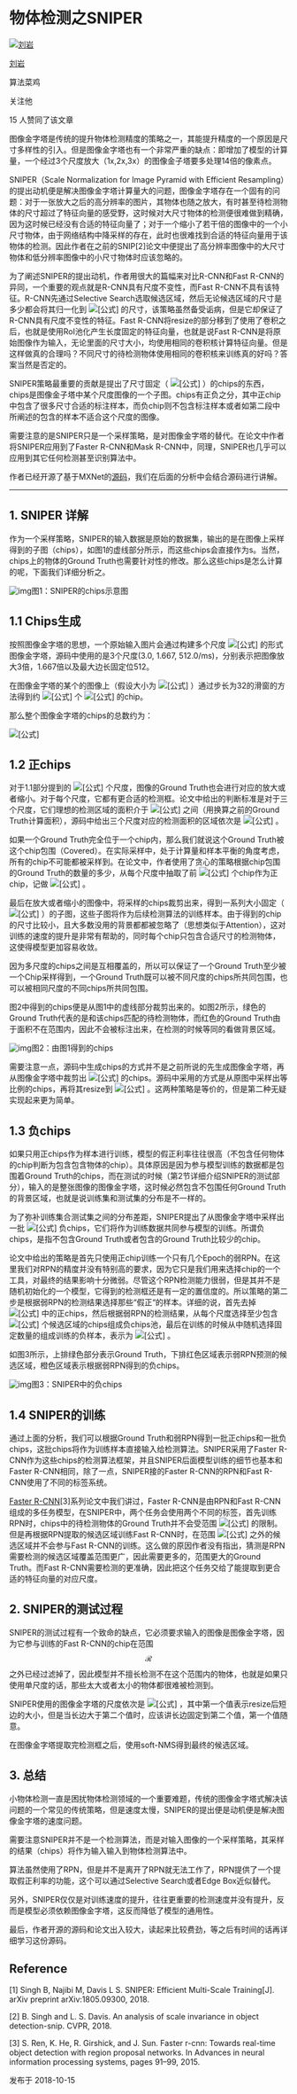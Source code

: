 # 物体检测之SNIPER

[![刘岩](https://pic2.zhimg.com/v2-1bd0072f46c5fd2f79653d2f2fae64f1_xs.jpg)](https://www.zhihu.com/people/yan-liu-43)

[刘岩](https://www.zhihu.com/people/yan-liu-43)

算法菜鸡

关注他

15 人赞同了该文章

图像金字塔是传统的提升物体检测精度的策略之一，其能提升精度的一个原因是尺寸多样性的引入。但是图像金字塔也有一个非常严重的缺点：即增加了模型的计算量，一个经过3个尺度放大（1x,2x,3x）的图像金子塔要多处理14倍的像素点。

SNIPER（Scale Normalization for Image Pyramid with Efficient Resampling）的提出动机便是解决图像金字塔计算量大的问题，图像金字塔存在一个固有的问题：对于一张放大之后的高分辨率的图片，其物体也随之放大，有时甚至待检测物体的尺寸超过了特征向量的感受野，这时候对大尺寸物体的检测便很难做到精确，因为这时候已经没有合适的特征向量了；对于一个缩小了若干倍的图像中的一个小尺寸物体，由于网络结构中降采样的存在，此时也很难找到合适的特征向量用于该物体的检测。因此作者在之前的SNIP[2]论文中便提出了高分辨率图像中的大尺寸物体和低分辨率图像中的小尺寸物体时应该忽略的。

为了阐述SNIPER的提出动机，作者用很大的篇幅来对比R-CNN和Fast R-CNN的异同，一个重要的观点就是R-CNN具有尺度不变性，而Fast R-CNN不具有该特征。R-CNN先通过Selective Search选取候选区域，然后无论候选区域的尺寸是多少都会将其归一化到 ![[公式]](https://www.zhihu.com/equation?tex=224%5Ctimes224) 的尺寸，该策略虽然备受诟病，但是它却保证了R-CNN具有尺度不变性的特征。Fast R-CNN将resize的部分移到了使用了卷积之后，也就是使用RoI池化产生长度固定的特征向量，也就是说Fast R-CNN是将原始图像作为输入，无论里面的尺寸大小，均使用相同的卷积核计算特征向量。但是这样做真的合理吗？不同尺寸的待检测物体使用相同的卷积核来训练真的好吗？答案当然是否定的。

SNIPER策略最重要的贡献是提出了尺寸固定（ ![[公式]](https://www.zhihu.com/equation?tex=512+%5Ctimes+512) ）的chips的东西，chips是图像金子塔中某个尺度图像的一个子图。chips有正负之分，其中正chip中包含了很多尺寸合适的标注样本，而负chip则不包含标注样本或者如第二段中所阐述的包含的样本不适合这个尺度的图像。

需要注意的是SNIPER只是一个采样策略，是对图像金字塔的替代。在论文中作者将SNIPER应用到了Faster R-CNN和Mask R-CNN中，同理，SNIPER也几乎可以应用到其它任何检测甚至识别算法中。

作者已经开源了基于MXNet的[源码](https://link.zhihu.com/?target=https%3A//github.com/mahyarnajibi/SNIPER)，我们在后面的分析中会结合源码进行讲解。

------

## 1. SNIPER 详解

作为一个采样策略，SNIPER的输入数据是原始的数据集，输出的是在图像上采样得到的子图（chips），如图1的虚线部分所示，而这些chips会直接作为s。当然，chips上的物体的Ground Truth也需要针对性的修改。那么这些chips是怎么计算的呢，下面我们详细分析之。

![img](https://pic1.zhimg.com/80/v2-3532bd9f88940a7f3a59b94c380ee728_hd.jpg)图1：SNIPER的chips示意图

## 1.1 Chips生成

按照图像金字塔的思想，一个原始输入图片会通过构建多个尺度 ![[公式]](https://www.zhihu.com/equation?tex=%5C%7Bs_1%2Cs_2%2C+...%2C+s_n%5C%7D) 的形式图像金字塔，源码中使用的是3个尺度(3.0, 1.667, 512.0/ms)，分别表示把图像放大3倍，1.667倍以及最大边长固定位512。

在图像金字塔的某个的图像上（假设大小为 ![[公式]](https://www.zhihu.com/equation?tex=W_i%5Ctimes+H_i) ）通过步长为32的滑窗的方法得到约 ![[公式]](https://www.zhihu.com/equation?tex=%5Cfrac%7BW_i%7D%7B32%7D+%5Ctimes+%5Cfrac%7BH_i%7D%7B32%7D) 个 ![[公式]](https://www.zhihu.com/equation?tex=512%5Ctimes512) 的chip。

那么整个图像金字塔的chips的总数约为：

![[公式]](https://www.zhihu.com/equation?tex=+%5Csum_i%5En+%5Cfrac%7BW_i%7D%7B32%7D%5Ctimes%5Cfrac%7BH_i%7D%7B32%7D+%5Ctag1)

## 1.2 正chips

对于1.1部分提到的 ![[公式]](https://www.zhihu.com/equation?tex=n) 个尺度，图像的Ground Truth也会进行对应的放大或者缩小。对于每个尺度，它都有更合适的检测框。论文中给出的判断标准是对于三个尺度，它们理想的检测区域的面积介于 ![[公式]](https://www.zhihu.com/equation?tex=%5Cmathcal%7BR%7D%5Ei+%3D+%5Br_%7Bmax%7D%5Ei%2C+r_%7Bmin%7D%5Ei%5D) 之间（用换算之前的Ground Truth计算面积），源码中给出三个尺度对应的检测面积的区域依次是 ![[公式]](https://www.zhihu.com/equation?tex=%280%2C+80%5E2%29%2C+%2832%5E2%2C+150%5E2%29%2C+%28120%5E2%2C+inf%29) 。

如果一个Ground Truth完全位于一个chip内，那么我们就说这个Ground Truth被这个chip包围（Covered）。在实际采样中，处于计算量和样本平衡的角度考虑，所有的chip不可能都被采样到。在论文中，作者使用了贪心的策略根据chip包围的Ground Truth的数量的多少，从每个尺度中抽取了前 ![[公式]](https://www.zhihu.com/equation?tex=K) 个chip作为正chip，记做 ![[公式]](https://www.zhihu.com/equation?tex=C_%7Bpos%7D%5Ei) 。

最后在放大或者缩小的图像中，将采样的chips裁剪出来，得到一系列大小固定（ ![[公式]](https://www.zhihu.com/equation?tex=512%5Ctimes512) ）的子图，这些子图将作为后续检测算法的训练样本。由于得到的chip的尺寸比较小，且大多数没用的背景都都被忽略了（思想类似于Attention），这对训练的速度的提升是非常有帮助的，同时每个chip只包含合适尺寸的检测物体，这使得模型更加容易收敛。

因为多尺度的chips之间是互相覆盖的，所以可以保证了一个Ground Truth至少被一个Chip采样得到，一个Ground Truth既可以被不同尺度的chips所共同包围，也可以被相同尺度的不同chips所共同包围。

图2中得到的chips便是从图1中的虚线部分裁剪出来的。如图2所示，绿色的Ground Truth代表的是和该chips匹配的待检测物体，而红色的Ground Truth由于面积不在范围内，因此不会被标注出来，在检测的时候等同的看做背景区域。

![img](https://pic4.zhimg.com/80/v2-c3bac2d8c537c5d353c49d4ddf220a3f_hd.jpg)图2：由图1得到的chips

需要注意一点，源码中生成chips的方式并不是之前所说的先生成图像金字塔，再从图像金字塔中裁剪出 ![[公式]](https://www.zhihu.com/equation?tex=512%5Ctimes512) 的chips。源码中采用的方式是从原图中采样出等比例的chips，再将其resize到 ![[公式]](https://www.zhihu.com/equation?tex=512%5Ctimes512) 。这两种策略是等价的，但是第二种无疑实现起来更为简单。

## 1.3 负chips

如果只用正chips作为样本进行训练，模型的假正利率往往很高（不包含任何物体的chip判断为包含包含物体的chip）。具体原因是因为参与模型训练的数据都是包围着Ground Truth的chips，而在测试的时候（第2节详细介绍SNIPER的测试部分），输入的是整张图像的图像金字塔，这时候必然包含不包围任何Ground Truth的背景区域，也就是说训练集和测试集的分布是不一样的。

为了弥补训练集合测试集之间的分布差距，SNIPER提出了从图像金字塔中采样出一批 ![[公式]](https://www.zhihu.com/equation?tex=512%5Ctimes512) 负chips，它们将作为训练数据共同参与模型的训练。所谓负chips，是指不包含Ground Truth或者包含的Ground Truth比较少的chip。

论文中给出的策略是首先只使用正chip训练一个只有几个Epoch的弱RPN。在这里我们对RPN的精度并没有特别高的要求，因为它只是我们用来选择chip的一个工具，对最终的结果影响十分微弱。尽管这个RPN检测能力很弱，但是其并不是随机初始化的一个模型，它得到的检测框还是有一定的置信度的。所以策略的第二步是根据弱RPN的检测结果选择那些“假正“的样本。详细的说，首先去掉 ![[公式]](https://www.zhihu.com/equation?tex=C_%7Bpos%7D%5Ei) 中的正chips，然后根据弱RPN的检测结果，从每个尺度选择至少包含 ![[公式]](https://www.zhihu.com/equation?tex=M) 个候选区域的chips组成负chips池，最后在训练的时候从中随机选择固定数量的组成训练的负样本，表示为 ![[公式]](https://www.zhihu.com/equation?tex=%5Ccup_%7Bi%3D1%7D%5En+C_%7Bneg%7D%5Ei) 。

如图3所示，上排绿色部分表示Ground Truth，下排红色区域表示弱RPN预测的候选区域，橙色区域表示根据弱RPN得到的负chips。

![img](https://pic2.zhimg.com/80/v2-585aedf3aec09c9b9102af30a161f5c1_hd.jpg)图3：SNIPER中的负chips

## 1.4 SNIPER的训练

通过上面的分析，我们可以根据Ground Truth和弱RPN得到一批正chips和一批负chips，这批chips将作为训练样本直接输入给检测算法。SNIPER采用了Faster R-CNN作为这些chips的检测算法框架，并且SNIPER后面模型训练的细节也基本和Faster R-CNN相同，除了一点，SNIPER接的Faster R-CNN的RPN和Fast R-CNN使用了不同的标签系统。

[Faster R-CNN](https://zhuanlan.zhihu.com/p/42741973)[3]系列论文中我们讲过，Faster R-CNN是由RPN和Fast R-CNN组成的多任务模型，在SNIPER中，两个任务会使用两个不同的标签，首先训练RPN时，chips中的待检测物体的Ground Truth并不会受范围 ![[公式]](https://www.zhihu.com/equation?tex=%5Cmathcal%7BR%7D) 的限制。但是再根据RPN提取的候选区域训练Fast R-CNN时，在范围 ![[公式]](https://www.zhihu.com/equation?tex=%5Cmathcal%7BR%7D) 之外的候选区域并不会参与Fast R-CNN的训练。这么做的原因作者没有指出，猜测是RPN需要检测的候选区域覆盖范围更广，因此需要更多的，范围更大的Ground Truth。而Fast R-CNN需要检测的更准确，因此把这个任务交给了能提取到更合适的特征向量的对应尺度。

## 2. SNIPER的测试过程

SNIPER的测试过程有一个致命的缺点，它必须要求输入的图像是图像金字塔，因为它参与训练的Fast R-CNN的chip在范围$$\mathcal{R}$$之外已经过滤掉了，因此模型并不擅长检测不在这个范围内的物体，也就是如果只使用单尺度的话，那些太大或者太小的物体都很难被检测到。

SNIPER使用的图像金字塔的尺度依次是 ![[公式]](https://www.zhihu.com/equation?tex=%28480%2C512%29%2C%28800%2C1280%29%2C%281400%2C2000%29) ，其中第一个值表示resize后短边的大小，但是当长边大于第二个值时，应该讲长边固定到第二个值，第一个值随意。

在图像金字塔提取完检测框之后，使用soft-NMS得到最终的候选区域。

## 3. 总结

小物体检测一直是困扰物体检测领域的一个重要难题，传统的图像金字塔式解决该问题的一个常见的传统策略，但是速度太慢，SNIPER的提出便是动机便是解决图像金字塔的速度问题。

需要注意SNIPER并不是一个检测算法，而是对输入图像的一个采样策略，其采样的结果（chips）将作为输入输入到物体检测算法中。

算法虽然使用了RPN，但是并不是离开了RPN就无法工作了，RPN提供了一个提取假正利率的功能，这个可以通过Selective Search或者Edge Box近似替代。

另外，SNIPER仅仅是对训练速度的提升，往往更重要的检测速度并没有提升，反而是模型必须依赖图像金字塔，这反而降低了模型的通用性。

最后，作者开源的源码和论文出入较大，读起来比较费劲，等之后有时间的话再详细学习这份源码。

## Reference

[1] Singh B, Najibi M, Davis L S. SNIPER: Efficient Multi-Scale Training[J]. arXiv preprint arXiv:1805.09300, 2018.

[2] B. Singh and L. S. Davis. An analysis of scale invariance in object detection-snip. CVPR, 2018.

[3] S. Ren, K. He, R. Girshick, and J. Sun. Faster r-cnn: Towards real-time object detection with region proposal networks. In Advances in neural information processing systems, pages 91–99, 2015.

发布于 2018-10-15